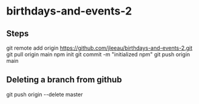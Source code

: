 # birthdays-and-events-2

## Steps
git remote add origin https://github.com/jleeau/birthdays-and-events-2.git
git pull origin main
npm init
git commit -m "initialized npm"
git push origin main

## Deleting a branch from github
git push origin --delete master

